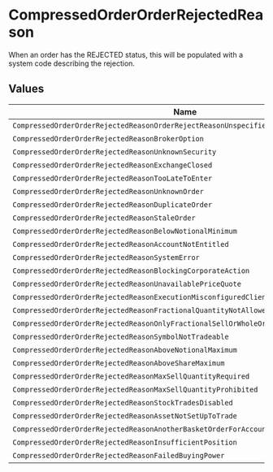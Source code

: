 # CompressedOrderOrderRejectedReason

When an order has the REJECTED status, this will be populated with a system code describing the rejection.


## Values

| Name                                                                                  | Value                                                                                 |
| ------------------------------------------------------------------------------------- | ------------------------------------------------------------------------------------- |
| `CompressedOrderOrderRejectedReasonOrderRejectReasonUnspecified`                      | ORDER_REJECT_REASON_UNSPECIFIED                                                       |
| `CompressedOrderOrderRejectedReasonBrokerOption`                                      | BROKER_OPTION                                                                         |
| `CompressedOrderOrderRejectedReasonUnknownSecurity`                                   | UNKNOWN_SECURITY                                                                      |
| `CompressedOrderOrderRejectedReasonExchangeClosed`                                    | EXCHANGE_CLOSED                                                                       |
| `CompressedOrderOrderRejectedReasonTooLateToEnter`                                    | TOO_LATE_TO_ENTER                                                                     |
| `CompressedOrderOrderRejectedReasonUnknownOrder`                                      | UNKNOWN_ORDER                                                                         |
| `CompressedOrderOrderRejectedReasonDuplicateOrder`                                    | DUPLICATE_ORDER                                                                       |
| `CompressedOrderOrderRejectedReasonStaleOrder`                                        | STALE_ORDER                                                                           |
| `CompressedOrderOrderRejectedReasonBelowNotionalMinimum`                              | BELOW_NOTIONAL_MINIMUM                                                                |
| `CompressedOrderOrderRejectedReasonAccountNotEntitled`                                | ACCOUNT_NOT_ENTITLED                                                                  |
| `CompressedOrderOrderRejectedReasonSystemError`                                       | SYSTEM_ERROR                                                                          |
| `CompressedOrderOrderRejectedReasonBlockingCorporateAction`                           | BLOCKING_CORPORATE_ACTION                                                             |
| `CompressedOrderOrderRejectedReasonUnavailablePriceQuote`                             | UNAVAILABLE_PRICE_QUOTE                                                               |
| `CompressedOrderOrderRejectedReasonExecutionMisconfiguredClient`                      | EXECUTION_MISCONFIGURED_CLIENT                                                        |
| `CompressedOrderOrderRejectedReasonFractionalQuantityNotAllowedForSecurity`           | FRACTIONAL_QUANTITY_NOT_ALLOWED_FOR_SECURITY                                          |
| `CompressedOrderOrderRejectedReasonOnlyFractionalSellOrWholeOrdersAllowedForSecurity` | ONLY_FRACTIONAL_SELL_OR_WHOLE_ORDERS_ALLOWED_FOR_SECURITY                             |
| `CompressedOrderOrderRejectedReasonSymbolNotTradeable`                                | SYMBOL_NOT_TRADEABLE                                                                  |
| `CompressedOrderOrderRejectedReasonAboveNotionalMaximum`                              | ABOVE_NOTIONAL_MAXIMUM                                                                |
| `CompressedOrderOrderRejectedReasonAboveShareMaximum`                                 | ABOVE_SHARE_MAXIMUM                                                                   |
| `CompressedOrderOrderRejectedReasonMaxSellQuantityRequired`                           | MAX_SELL_QUANTITY_REQUIRED                                                            |
| `CompressedOrderOrderRejectedReasonMaxSellQuantityProhibited`                         | MAX_SELL_QUANTITY_PROHIBITED                                                          |
| `CompressedOrderOrderRejectedReasonStockTradesDisabled`                               | STOCK_TRADES_DISABLED                                                                 |
| `CompressedOrderOrderRejectedReasonAssetNotSetUpToTrade`                              | ASSET_NOT_SET_UP_TO_TRADE                                                             |
| `CompressedOrderOrderRejectedReasonAnotherBasketOrderForAccountHasFailedRiskChecks`   | ANOTHER_BASKET_ORDER_FOR_ACCOUNT_HAS_FAILED_RISK_CHECKS                               |
| `CompressedOrderOrderRejectedReasonInsufficientPosition`                              | INSUFFICIENT_POSITION                                                                 |
| `CompressedOrderOrderRejectedReasonFailedBuyingPower`                                 | FAILED_BUYING_POWER                                                                   |